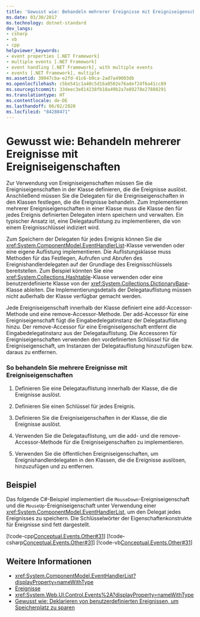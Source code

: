 ```yaml
---
title: 'Gewusst wie: Behandeln mehrerer Ereignisse mit Ereigniseigenschaften'
ms.date: 03/30/2017
ms.technology: dotnet-standard
dev_langs:
- csharp
- vb
- cpp
helpviewer_keywords:
- event properties [.NET Framework]
- multiple events [.NET Framework]
- event handling [.NET Framework], with multiple events
- events [.NET Framework], multiple
ms.assetid: 30047cba-e2fd-41c6-b9ca-2ad7a49003db
ms.openlocfilehash: c5be541c1a40c5d16a0502e76adef24f6a41cc89
ms.sourcegitcommit: 33deec3e814238fb18a49b2a7e89278e27888291
ms.translationtype: HT
ms.contentlocale: de-DE
ms.lasthandoff: 06/02/2020
ms.locfileid: "84288471"
---
```

# <a name="how-to-handle-multiple-events-using-event-properties"></a>Gewusst wie: Behandeln mehrerer Ereignisse mit Ereigniseigenschaften
Zur Verwendung von Ereigniseigenschaften müssen Sie die Ereigniseigenschaften in der Klasse definieren, die die Ereignisse auslöst. Anschließend müssen Sie die Delegaten für die Ereigniseigenschaften in den Klassen festlegen, die die Ereignisse behandeln. Zum Implementieren mehrerer Ereigniseigenschaften in einer Klasse muss die Klasse den für jedes Ereignis definierten Delegaten intern speichern und verwalten. Ein typischer Ansatz ist, eine Delegatauflistung zu implementieren, die von einem Ereignisschlüssel indiziert wird.  
  
 Zum Speichern der Delegaten für jedes Ereignis können Sie die <xref:System.ComponentModel.EventHandlerList>-Klasse verwenden oder eine eigene Auflistung implementieren. Die Auflistungsklasse muss Methoden für das Festlegen, Aufrufen und Abrufen des Ereignishandlerdelegaten auf der Grundlage des Ereignisschlüssels bereitstellen. Zum Beispiel könnten Sie eine <xref:System.Collections.Hashtable>-Klasse verwenden oder eine benutzerdefinierte Klasse von der <xref:System.Collections.DictionaryBase>-Klasse ableiten. Die Implementierungsdetails der Delegatauflistung müssen nicht außerhalb der Klasse verfügbar gemacht werden.  
  
 Jede Ereigniseigenschaft innerhalb der Klasse definiert eine add-Accessor-Methode und eine remove-Accessor-Methode. Der add-Accessor für eine Ereigniseigenschaft fügt die Eingabedelegatinstanz der Delegatauflistung hinzu. Der remove-Accessor für eine Ereigniseigenschaft entfernt die Eingabedelegatinstanz aus der Delegatauflistung. Die Accessoren für Ereigniseigenschaften verwenden den vordefinierten Schlüssel für die Ereigniseigenschaft, um Instanzen der Delegatauflistung hinzuzufügen bzw. daraus zu entfernen.  
  
### <a name="to-handle-multiple-events-using-event-properties"></a>So behandeln Sie mehrere Ereignisse mit Ereigniseigenschaften  
  
1. Definieren Sie eine Delegatauflistung innerhalb der Klasse, die die Ereignisse auslöst.  
  
2. Definieren Sie einen Schlüssel für jedes Ereignis.  
  
3. Definieren Sie die Ereigniseigenschaften in der Klasse, die die Ereignisse auslöst.  
  
4. Verwenden Sie die Delegatauflistung, um die add- und die remove-Accessor-Methode für die Ereigniseigenschaften zu implementieren.  
  
5. Verwenden Sie die öffentlichen Ereigniseigenschaften, um Ereignishandlerdelegaten in den Klassen, die die Ereignisse auslösen, hinzuzufügen und zu entfernen.  
  
## <a name="example"></a>Beispiel  
 Das folgende C#-Beispiel implementiert die `MouseDown`-Ereigniseigenschaft und die `MouseUp`-Ereigniseigenschaft unter Verwendung einer <xref:System.ComponentModel.EventHandlerList>, um den Delegat jedes Ereignisses zu speichern. Die Schlüsselwörter der Eigenschaftenkonstrukte für Ereignisse sind fett dargestellt.  
  
 [!code-cpp[Conceptual.Events.Other#31](../../../samples/snippets/cpp/VS_Snippets_CLR/conceptual.events.other/cpp/example3.cpp#31)]
 [!code-csharp[Conceptual.Events.Other#31](../../../samples/snippets/csharp/VS_Snippets_CLR/conceptual.events.other/cs/example3.cs#31)]
 [!code-vb[Conceptual.Events.Other#31](../../../samples/snippets/visualbasic/VS_Snippets_CLR/conceptual.events.other/vb/example3.vb#31)]  
  
## <a name="see-also"></a>Weitere Informationen

- <xref:System.ComponentModel.EventHandlerList?displayProperty=nameWithType>
- [Ereignisse](index.md)
- <xref:System.Web.UI.Control.Events%2A?displayProperty=nameWithType>
- [Gewusst wie: Deklarieren von benutzerdefinierten Ereignissen, um Speicherplatz zu sparen](../../visual-basic/programming-guide/language-features/events/how-to-declare-custom-events-to-conserve-memory.md)
